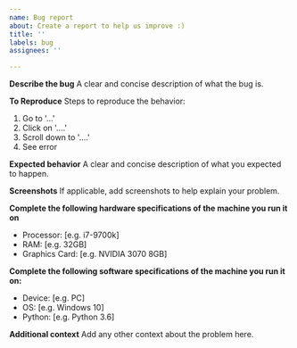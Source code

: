 ```yaml
---
name: Bug report
about: Create a report to help us improve :)
title: ''
labels: bug
assignees: ''

---
```


**Describe the bug**
A clear and concise description of what the bug is.

**To Reproduce**
Steps to reproduce the behavior:
1. Go to '...'
2. Click on '....'
3. Scroll down to '....'
4. See error

**Expected behavior**
A clear and concise description of what you expected to happen.

**Screenshots**
If applicable, add screenshots to help explain your problem.

**Complete the following hardware specifications of the machine you run it on**
- Processor: [e.g. i7-9700k]
- RAM: [e.g. 32GB]
- Graphics Card: [e.g. NVIDIA 3070 8GB]

**Complete the following software specifications of the machine you run it on:**
 - Device: [e.g. PC]
 - OS: [e.g. Windows 10]
 - Python: [e.g. Python 3.6]


**Additional context**
Add any other context about the problem here.
